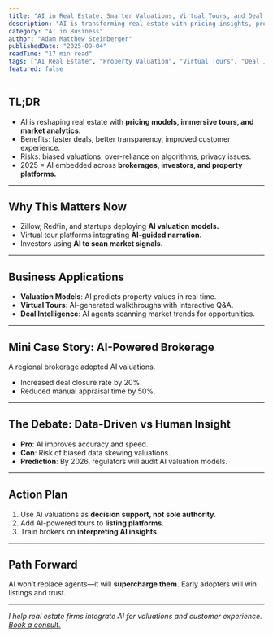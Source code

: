 ```yaml
---
title: "AI in Real Estate: Smarter Valuations, Virtual Tours, and Deal Intelligence"
description: "AI is transforming real estate with pricing insights, property analysis, and immersive virtual tours. Learn how the industry is evolving in 2025."
category: "AI in Business"
author: "Adam Matthew Steinberger"
publishedDate: "2025-09-04"
readTime: "17 min read"
tags: ["AI Real Estate", "Property Valuation", "Virtual Tours", "Deal Intelligence"]
featured: false
---
```


## TL;DR
- AI is reshaping real estate with **pricing models, immersive tours, and market analytics.**  
- Benefits: faster deals, better transparency, improved customer experience.  
- Risks: biased valuations, over-reliance on algorithms, privacy issues.  
- 2025 = AI embedded across **brokerages, investors, and property platforms.**  

---

## Why This Matters Now

- Zillow, Redfin, and startups deploying **AI valuation models.**  
- Virtual tour platforms integrating **AI-guided narration.**  
- Investors using **AI to scan market signals.**  

---

## Business Applications

- **Valuation Models**: AI predicts property values in real time.  
- **Virtual Tours**: AI-generated walkthroughs with interactive Q&A.  
- **Deal Intelligence**: AI agents scanning market trends for opportunities.  

---

## Mini Case Story: AI-Powered Brokerage

A regional brokerage adopted AI valuations.  
- Increased deal closure rate by 20%.  
- Reduced manual appraisal time by 50%.  

---

## The Debate: Data-Driven vs Human Insight

- **Pro**: AI improves accuracy and speed.  
- **Con**: Risk of biased data skewing valuations.  
- **Prediction**: By 2026, regulators will audit AI valuation models.  

---

## Action Plan

1. Use AI valuations as **decision support, not sole authority.**  
2. Add AI-powered tours to **listing platforms.**  
3. Train brokers on **interpreting AI insights.**  

---

## Path Forward

AI won’t replace agents—it will **supercharge them.** Early adopters will win listings and trust.  

---

*I help real estate firms integrate AI for valuations and customer experience. [Book a consult.](/services/ai-consulting)*
